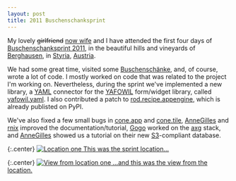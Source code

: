```yaml
---
layout: post
title: 2011 Buschenschanksprint
---
```


My lovely <del>girlfriend</del> <ins>now wife</ins> and I have attended the
first four days of [Buschenschanksprint 2011][18], in the beautiful hills and
vineyards of [Berghausen][1], in [Styria][2], [Austria][3].


[1]: https://en.wikipedia.org/wiki/Berghausen,_Austria
[2]: https://en.wikipedia.org/wiki/Styria
[3]: https://en.wikipedia.org/wiki/Austria
[18]: https://www.coactivate.org/projects/buschenschanksprint-2011/project-home

We had some great time, visited some [Buschenschänke][4], and, of course,
wrote a lot of code. I mostly worked on code that was related to the project
I'm working on. Nevertheless, during the sprint we've implemented a new
library, a [YAML][5] connector for the [YAFOWIL][6] form/widget library, called
[yafowil.yaml][7]. I also contributed a patch to [rod.recipe.appengine][8],
which is already publisted on PyPI.

[4]: https://de.wikipedia.org/wiki/Buschenschank
[5]: https://www.yaml.org/
[6]: https://pypi.python.org/pypi/yafowil
[7]: https://github.com/bluedynamics/yafowil.yaml
[8]: https://pypi.python.org/pypi/rod.recipe.appengine

We've also fixed a few small bugs in [cone.app][9] and [cone.tile][10],
[AnneGilles][11] and [rnix][12] improved the documentation/tutorial, [Gogo][13]
worked on the [axg][14] stack, and [AnneGilles][11] showed us a tutorial on
their new [S3][15]-compliant database.

[9]: https://github.com/bluedynamics/cone.app
[10]: https://github.com/bluedynamics/cone.tile
[11]: https://twitter.com/annegilles
[12]: https://twitter.com/rnixy
[13]: https://twitter.com/madeofbunnies
[14]: https://agx.me/
[15]: https://en.wikipedia.org/wiki/Amazon_S3

{:.center}
[![Location one](/images/2011/bss-location-one-small.jpg)
This was the sprint location…
][16]

[16]: /images/2011/bss-location-one.jpg

{:.center}
[![View from location one](/images/2011/bss-view-location-one-small.jpg)
…and this was the view from the location.
][17]

[17]: /images/2011/bss-view-location-one.jpg
